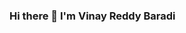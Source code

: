 ### Hi there 👋 I'm Vinay Reddy Baradi

<!--
**vinayreddy115/vinayreddy115** is a ✨ _special_ ✨ repository because its `README.md` (this file) appears on your GitHub profile.

Here are some ideas to get you started:

- 🔭 I’m currently working on Semantic Search Engine
- 🌱 I'm addicted to learning, implementing innovative thoughts
- :zap: I love data science,math, programming
- 👯 I’m looking to collaborate on 
- 🤔 I’m looking for help with ...
- 💬 Ask me about ...
- 📫 How to reach me: 
baradi@usf.edu

-->
